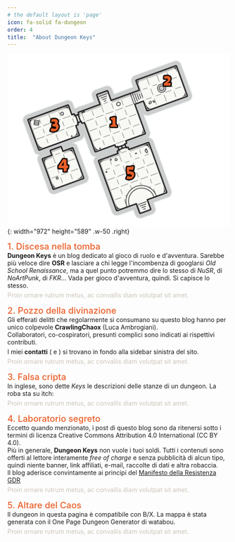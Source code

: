 ```yaml
---
# the default layout is 'page'
icon: fa-solid fa-dungeon
order: 4
title:  "About Dungeon Keys"
---
```


![Desktop View](/assets/img/aboutdun.svg){: width="972" height="589" .w-50 .right}

<div style="color:#eb5e28;font-weight:500;font-size:20px">1. Discesa nella tomba</div> 
<div style="margin-bottom:5px;"><b>Dungeon Keys</b> è un blog dedicato al gioco di ruolo e d'avventura. Sarebbe più veloce dire <b>OSR</b> e lasciare a chi legge l'incombenza di googlarsi <i>Old School Renaissance</i>, ma a quel punto potremmo dire lo stesso di <i>NuSR</i>, di <i>NoArtPunk</i>, di <i>FKR</i>... Vada per gioco d'avventura, quindi. Si capisce lo stesso.</div>
<div style="color:#ccc5b9;margin-bottom:15px;">Proin ornare rutrum metus, ac convallis diam volutpat sit amet.</div>

<div style="color:#eb5e28;font-weight:500;font-size:20px">2. Pozzo della divinazione</div> 
<div style="margin-bottom:0px;">Gli efferati delitti che regolarmente si consumano su questo blog hanno per unico colpevole <b>CrawlingChaox</b> (Luca Ambrogiani).</div>
<div style="margin-bottom:5px;">Collaboratori, co-cospiratori, presunti complici sono indicati ai rispettivi contributi.</div>
<div style="margin-bottom:5px;">I miei <b>contatti</b> (<i class="fa-brands fa-telegram"></i> e <i class="fa-solid fa-envelope"></i>) si trovano in fondo alla sidebar sinistra del sito.</div>
<div style="color:#ccc5b9;margin-bottom:15px;">Proin ornare rutrum metus, ac convallis diam volutpat sit amet.</div>

<div style="color:#eb5e28;font-weight:500;font-size:20px">3. Falsa cripta</div> 
<div style="margin-bottom:5px;">In inglese, sono dette <i>Keys</i> le descrizioni delle stanze di un dungeon. La roba sta su itch: <i class="fa-brands fa-itch-io"></i></div>
<div style="color:#ccc5b9;margin-bottom:15px;">Proin ornare rutrum metus, ac convallis diam volutpat sit amet.</div>

<div style="color:#eb5e28;font-weight:500;font-size:20px">4. Laboratorio segreto</div> 
<div style="margin-bottom:0px;">Eccetto quando menzionato, i post di questo blog sono da ritenersi sotto i termini di licenza Creative Commons Attribution 4.0 International (CC BY 4.0).</div>
<div style="margin-bottom:0px;">Più in generale, <b>Dungeon Keys</b> non vuole i tuoi soldi. Tutti i contenuti sono offerti al lettore interamente <i>free of charge</i> e senza pubblicità di alcun tipo, quindi niente banner, link affiliati, e-mail, raccolte di dati e altra robaccia.</div>
<div style="margin-bottom:5px;">Il blog aderisce convintamente ai principi del <a href="https://bit.ly/resistenzagdr">Manifesto della Resistenza GDR</a></div>
<div style="color:#ccc5b9;margin-bottom:15px;">Proin ornare rutrum metus, ac convallis diam volutpat sit amet.</div>

<div style="color:#eb5e28;font-weight:500;font-size:20px">5. Altare del Caos</div> 
<div style="margin-bottom:5px;">Il dungeon in questa pagina è compatibile con B/X. La mappa è stata generata con il One Page Dungeon Generator di watabou.</div>
<div style="color:#ccc5b9;margin-bottom:15px;">Proin ornare rutrum metus, ac convallis diam volutpat sit amet.</div>